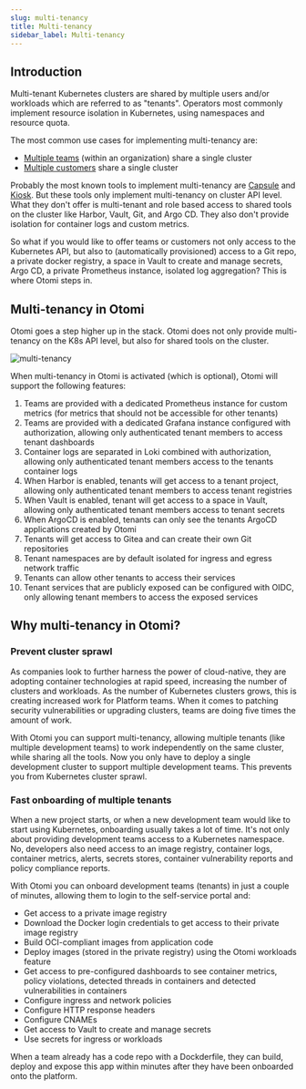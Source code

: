 ```yaml
---
slug: multi-tenancy
title: Multi-tenancy
sidebar_label: Multi-tenancy
---
```


## Introduction

Multi-tenant Kubernetes clusters are shared by multiple users and/or workloads which are referred to as "tenants". Operators most commonly implement resource isolation in Kubernetes, using namespaces and resource quota.

The most common use cases for implementing multi-tenancy are:

- [Multiple teams](https://kubernetes.io/docs/concepts/security/multi-tenancy/#multiple-teams) (within an organization) share a single cluster
- [Multiple customers](https://kubernetes.io/docs/concepts/security/multi-tenancy/#multiple-customers) share a single cluster

Probably the most known tools to implement multi-tenancy are [Capsule](https://github.com/clastix/capsule) and [Kiosk](https://github.com/loft-sh/kiosk). But these tools only implement multi-tenancy on cluster API level. What they don't offer is multi-tenant and role based access to shared tools on the cluster like Harbor, Vault, Git, and Argo CD. They also don't provide isolation for container logs and custom metrics.

So what if you would like to offer teams or customers not only access to the Kubernetes API, but also to (automatically provisioned) access to a Git repo, a private docker registry, a space in Vault to create and manage secrets, Argo CD, a private Prometheus instance, isolated log aggregation? This is where Otomi steps in.

## Multi-tenancy in Otomi

Otomi goes a step higher up in the stack. Otomi does not only provide multi-tenancy on the K8s API level, but also for shared tools on the cluster. 

![multi-tenancy](../img/multi-tenancy.png)

When multi-tenancy in Otomi is activated (which is optional), Otomi will support the following features:

1. Teams are provided with a dedicated Prometheus instance for custom metrics (for metrics that should not be accessible for other tenants)
2. Teams are provided with a dedicated Grafana instance configured with authorization, allowing only authenticated tenant members to access tenant dashboards
3. Container logs are separated in Loki combined with authorization, allowing only authenticated tenant members access to the tenants container logs
4. When Harbor is enabled, tenants will get access to a tenant project, allowing only authenticated tenant members to access tenant registries
5. When Vault is enabled, tenant will get access to a space in Vault, allowing only authenticated tenant members access to tenant secrets
6. When ArgoCD is enabled, tenants can only see the tenants ArgoCD applications created by Otomi
7. Tenants will get access to Gitea and can create their own Git repositories
8. Tenant namespaces are by default isolated for ingress and egress network traffic
9. Tenants can allow other tenants to access their services
10. Tenant services that are publicly exposed can be configured with OIDC, only allowing tenant members to access the exposed services

## Why multi-tenancy in Otomi?

### Prevent cluster sprawl

As companies look to further harness the power of cloud-native, they are adopting container technologies at rapid speed, increasing the number of clusters and workloads. As the number of Kubernetes clusters grows, this is creating increased work for Platform teams. When it comes to patching security vulnerabilities or upgrading clusters, teams are doing five times the amount of work.

With Otomi you can support multi-tenancy, allowing multiple tenants (like multiple development teams) to work independently on the same cluster, while sharing all the tools. Now you only have to deploy a single development cluster to support multiple development teams. This prevents you from Kubernetes cluster sprawl.

### Fast onboarding of multiple tenants

When a new project starts, or when a new development team would like to start using Kubernetes, onboarding usually takes a lot of time. It's not only about providing development teams access to a Kubernetes namespace. No, developers also need access to an image registry, container logs, container metrics, alerts, secrets stores, container vulnerability reports and policy compliance reports.

With Otomi you can onboard development teams (tenants) in just a couple of minutes, allowing them to login to the self-service portal and:

- Get access to a private image registry
- Download the Docker login credentials to get access to their private image registry
- Build OCI-compliant images from application code
- Deploy images (stored in the private registry) using the Otomi workloads feature
- Get access to pre-configured dashboards to see container metrics, policy violations, detected threads in containers and detected vulnerabilities in containers
- Configure ingress and network policies
- Configure HTTP response headers
- Configure CNAMEs
- Get access to Vault to create and manage secrets
- Use secrets for ingress or workloads

When a team already has a code repo with a Dockderfile, they can build, deploy and expose this app within minutes after they have been onboarded onto the platform.

